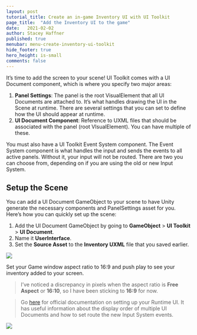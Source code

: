 ```yaml
---
layout: post
tutorial_title: Create an in-game Inventory UI with UI Toolkit
page_title:  "Add the Inventory UI to the game"
date:   2021-02-02
author: Stacey Haffner
published: true
menubar: menu-create-inventory-ui-toolkit
hide_footer: true
hero_height: is-small
comments: false
---
```

It’s time to add the screen to your scene! UI Toolkit comes with a UI Document component, which is where you specify two major areas:

1. **Panel Settings**: The panel is the root VisualElement that all UI Documents are attached to. It’s what handles drawing the UI in the Scene at runtime. There are several settings that you can set to define how the UI should appear at runtime.
2. **UI Document Component**:  Reference to UXML files that should be associated with the panel (root VIsualElement). You can have multiple of these. 

You must also have a UI Toolkit Event System component. The Event System component is what handles the input and sends the events to all active panels. Without it, your input will not be routed. There are two you can choose from, depending on if you are using the old or new Input System.

## Setup the Scene
You can add a UI Document GameObject to your scene to have Unity generate the necessary components and PanelSettings asset for you. Here’s how you can quickly set up the scene:

1. Add the UI Document GameObject by going to **GameObject** > **UI Toolkit** > **UI Document**. 
2. Name it **UserInterface**. 
3. Set the **Source Asset** to the **Inventory UXML** file that you saved earlier. 

![]({{page.dir}}/images/3-runtime-ui-document.gif)

Set your Game window aspect ratio to 16:9 and push play to see your inventory added to your screen.

> I’ve noticed a discrepancy in pixels when the aspect ratio is **Free Aspect** or **16:10**, so I have been sticking to **16:9** for now. 

> Go [here](https://docs.google.com/document/d/1C_c5hrqOrkgYjmD3s04vcKfk-aQ8n007Ti7vUR51SeQ/edit) for official documentation on setting up your Runtime UI. It has useful information about the display order of multiple UI Documents and how to set route the new Input System events.

![]({{page.dir}}/images/3-runtime-loaded.png)
